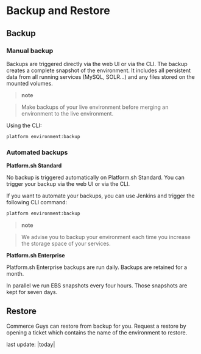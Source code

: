 Backup and Restore
==================

Backup
------

### Manual backup

Backups are triggered directly via the web UI or via the CLI. The backup
creates a complete snapshot of the environment. It includes all
persistent data from all running services (MySQL, SOLR...) and any files
stored on the mounted volumes.

> **note**

> Make backups of your live environment before merging an environment to
> the live environment.

Using the CLI:

```bash
platform environment:backup
```

### Automated backups

**Platform.sh Standard**

No backup is triggered automatically on Platform.sh Standard. You can
trigger your backup via the web UI or via the CLI.

If you want to automate your backups, you can use Jenkins and trigger
the following CLI command:

```bash
platform environment:backup
```

> **note**

> We advise you to backup your environment each time you increase the
> storage space of your services.

**Platform.sh Enterprise**

Platform.sh Enterprise backups are run daily. Backups are retained for a
month.

In parallel we run EBS snapshots every four hours. Those snapshots are
kept for seven days.

Restore
-------

Commerce Guys can restore from backup for you. Request a restore by
opening a ticket which contains the name of the environment to restore.

last update: |today|

